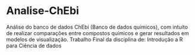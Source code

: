 # Analise-ChEbi
Análise do banco de dados ChEbi (Banco de dados químicos), com intuíto de realizar comparações entre compostos químicos e gerar resultados em modelos de visualização. Trabalho Final da disciplina de: Introdução a R para Ciência de dados
